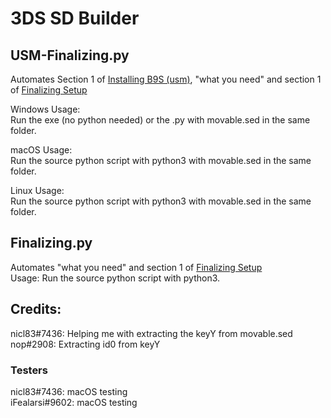 # 3DS SD Builder
## USM-Finalizing.py
Automates Section 1 of [Installing B9S (usm)](https://3ds.hacks.guide/installing-boot9strap-(usm).html), "what you need" and section 1 of [Finalizing Setup](https://3ds.hacks.guide/finalizing-setup)  

Windows Usage:  
Run the exe (no python needed) or the .py with movable.sed in the same folder.

macOS Usage:  
Run the source python script with python3 with movable.sed in the same folder.  

Linux Usage:  
Run the source python script with python3 with movable.sed in the same folder.

## Finalizing.py
Automates "what you need" and section 1 of [Finalizing Setup](https://3ds.hacks.guide/finalizing-setup)  
Usage:
Run the source python script with python3.

## Credits:

nicl83#7436: Helping me with extracting the keyY from movable.sed
nop#2908: Extracting id0 from keyY

### Testers
nicl83#7436: macOS testing  
iFealarsi#9602: macOS testing
